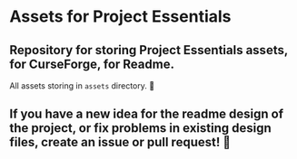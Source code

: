 # Assets for Project Essentials

## Repository for storing Project Essentials assets, for CurseForge, for Readme.

All assets storing in `assets` directory. 🧐

## If you have a new idea for the readme design of the project, or fix problems in existing design files, create an issue or pull request! 🥰